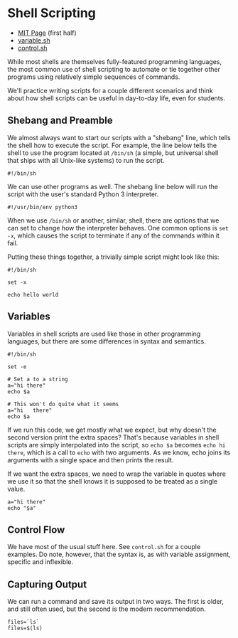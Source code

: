 # Shell Scripting

  - [MIT Page](https://missing.csail.mit.edu/2020/shell-tools/) (first half)
  - [variable.sh](variable.sh)
  - [control.sh](control.sh)

While most shells are themselves fully-featured programming languages, the most
common use of shell scripting to automate or tie together other programs using
relatively simple sequences of commands.

We'll practice writing scripts for a couple different scenarios and think about
how shell scripts can be useful in day-to-day life, even for students.

## Shebang and Preamble

We almost always want to start our scripts with a "shebang" line, which tells
the shell how to execute the script. For example, the line below tells the shell
to use the program located at `/bin/sh` (a simple, but universal shell that
ships with all Unix-like systems) to run the script.

```
#!/bin/sh
```

We can use other programs as well. The shebang line below will run the script
with the user's standard Python 3 interpreter.

```
#!/usr/bin/env python3
```

When we use `/bin/sh` or another, similar, shell, there are options that we can
set to change how the interpreter behaves. One common options is `set -x`, which
causes the script to terminate if any of the commands within it fail.

Putting these things together, a trivially simple script might look like this:

```
#!/bin/sh

set -x

echo hello world
```

## Variables

Variables in shell scripts are used like those in other programming languages,
but there are some differences in syntax and semantics.

```
#!/bin/sh

set -e

# Set a to a string
a="hi there"
echo $a

# This won't do quite what it seems
a="hi   there"
echo $a
```

If we run this code, we get mostly what we expect, but why doesn't the second
version print the extra spaces? That's because variables in shell scripts are
simply interpolated into the script, so `echo $a` becomes `echo hi   there`,
which is a call to `echo` with two arguments. As we know, echo joins its
arguments with a single space and then prints the result.

If we want the extra spaces, we need to wrap the variable in quotes where we use
it so that the shell knows it is supposed to be treated as a single value.

```
a="hi there"
echo "$a"
```

## Control Flow

We have most of the usual stuff here. See `control.sh` for a couple examples. Do
note, however, that the syntax is, as with variable assignment, specific and
inflexible.

## Capturing Output

We can run a command and save its output in two ways. The first is older, and
still often used, but the second is the modern recommendation.

```
files=`ls`
files=$(ls)
```

